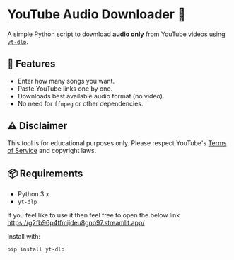 # YouTube Audio Downloader 🎵

A simple Python script to download **audio only** from YouTube videos using [`yt-dlp`](https://github.com/yt-dlp/yt-dlp ).

## 🔧 Features

- Enter how many songs you want.
- Paste YouTube links one by one.
- Downloads best available audio format (no video).
- No need for `ffmpeg` or other dependencies.

## ⚠️ Disclaimer

This tool is for educational purposes only. Please respect YouTube's [Terms of Service](https://www.youtube.com/t/terms ) and copyright laws.

## 📦 Requirements

- Python 3.x
- `yt-dlp`


If you feel like to use it then feel free to open the below link
https://g2fb96p4tfmijdeu8gno97.streamlit.app/

Install with:
```bash
pip install yt-dlp

